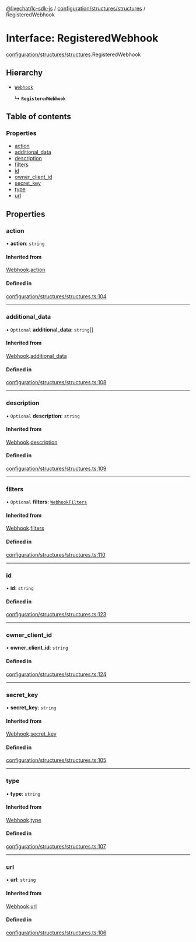 [@livechat/lc-sdk-js](../README.md) / [configuration/structures/structures](../modules/configuration_structures_structures.md) / RegisteredWebhook

# Interface: RegisteredWebhook

[configuration/structures/structures](../modules/configuration_structures_structures.md).RegisteredWebhook

## Hierarchy

- [`Webhook`](configuration_structures_structures.Webhook.md)

  ↳ **`RegisteredWebhook`**

## Table of contents

### Properties

- [action](configuration_structures_structures.RegisteredWebhook.md#action)
- [additional\_data](configuration_structures_structures.RegisteredWebhook.md#additional_data)
- [description](configuration_structures_structures.RegisteredWebhook.md#description)
- [filters](configuration_structures_structures.RegisteredWebhook.md#filters)
- [id](configuration_structures_structures.RegisteredWebhook.md#id)
- [owner\_client\_id](configuration_structures_structures.RegisteredWebhook.md#owner_client_id)
- [secret\_key](configuration_structures_structures.RegisteredWebhook.md#secret_key)
- [type](configuration_structures_structures.RegisteredWebhook.md#type)
- [url](configuration_structures_structures.RegisteredWebhook.md#url)

## Properties

### action

• **action**: `string`

#### Inherited from

[Webhook](configuration_structures_structures.Webhook.md).[action](configuration_structures_structures.Webhook.md#action)

#### Defined in

[configuration/structures/structures.ts:104](https://github.com/livechat/lc-sdk-js/blob/5f5afdd/src/configuration/structures/structures.ts#L104)

___

### additional\_data

• `Optional` **additional\_data**: `string`[]

#### Inherited from

[Webhook](configuration_structures_structures.Webhook.md).[additional_data](configuration_structures_structures.Webhook.md#additional_data)

#### Defined in

[configuration/structures/structures.ts:108](https://github.com/livechat/lc-sdk-js/blob/5f5afdd/src/configuration/structures/structures.ts#L108)

___

### description

• `Optional` **description**: `string`

#### Inherited from

[Webhook](configuration_structures_structures.Webhook.md).[description](configuration_structures_structures.Webhook.md#description)

#### Defined in

[configuration/structures/structures.ts:109](https://github.com/livechat/lc-sdk-js/blob/5f5afdd/src/configuration/structures/structures.ts#L109)

___

### filters

• `Optional` **filters**: [`WebhookFilters`](configuration_structures_structures.WebhookFilters.md)

#### Inherited from

[Webhook](configuration_structures_structures.Webhook.md).[filters](configuration_structures_structures.Webhook.md#filters)

#### Defined in

[configuration/structures/structures.ts:110](https://github.com/livechat/lc-sdk-js/blob/5f5afdd/src/configuration/structures/structures.ts#L110)

___

### id

• **id**: `string`

#### Defined in

[configuration/structures/structures.ts:123](https://github.com/livechat/lc-sdk-js/blob/5f5afdd/src/configuration/structures/structures.ts#L123)

___

### owner\_client\_id

• **owner\_client\_id**: `string`

#### Defined in

[configuration/structures/structures.ts:124](https://github.com/livechat/lc-sdk-js/blob/5f5afdd/src/configuration/structures/structures.ts#L124)

___

### secret\_key

• **secret\_key**: `string`

#### Inherited from

[Webhook](configuration_structures_structures.Webhook.md).[secret_key](configuration_structures_structures.Webhook.md#secret_key)

#### Defined in

[configuration/structures/structures.ts:105](https://github.com/livechat/lc-sdk-js/blob/5f5afdd/src/configuration/structures/structures.ts#L105)

___

### type

• **type**: `string`

#### Inherited from

[Webhook](configuration_structures_structures.Webhook.md).[type](configuration_structures_structures.Webhook.md#type)

#### Defined in

[configuration/structures/structures.ts:107](https://github.com/livechat/lc-sdk-js/blob/5f5afdd/src/configuration/structures/structures.ts#L107)

___

### url

• **url**: `string`

#### Inherited from

[Webhook](configuration_structures_structures.Webhook.md).[url](configuration_structures_structures.Webhook.md#url)

#### Defined in

[configuration/structures/structures.ts:106](https://github.com/livechat/lc-sdk-js/blob/5f5afdd/src/configuration/structures/structures.ts#L106)
